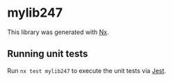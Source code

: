 # mylib247

This library was generated with [Nx](https://nx.dev).

## Running unit tests

Run `nx test mylib247` to execute the unit tests via [Jest](https://jestjs.io).
